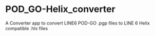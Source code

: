 # POD_GO-Helix_converter
A Converter app to convert LINE6 POD-GO .pgp files to LINE 6 Helix compatible .hlx files 
